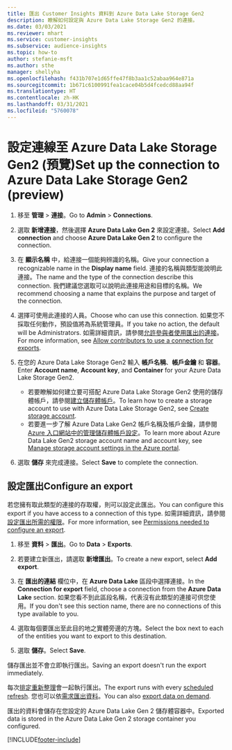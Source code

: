 ```yaml
---
title: 匯出 Customer Insights 資料到 Azure Data Lake Storage Gen2
description: 瞭解如何設定與 Azure Data Lake Storage Gen2 的連接。
ms.date: 03/03/2021
ms.reviewer: mhart
ms.service: customer-insights
ms.subservice: audience-insights
ms.topic: how-to
author: stefanie-msft
ms.author: sthe
manager: shellyha
ms.openlocfilehash: f431b707e1d65ffe47f8b3aa1c52abaa964e871a
ms.sourcegitcommit: 1b671c6100991fea1cace04b5d4fcedcd88aa94f
ms.translationtype: HT
ms.contentlocale: zh-HK
ms.lasthandoff: 03/31/2021
ms.locfileid: "5760078"
---
```

# <a name="set-up-the-connection-to-azure-data-lake-storage-gen2-preview"></a><span data-ttu-id="d7135-103">設定連線至 Azure Data Lake Storage Gen2 (預覽)</span><span class="sxs-lookup"><span data-stu-id="d7135-103">Set up the connection to Azure Data Lake Storage Gen2 (preview)</span></span>

1. <span data-ttu-id="d7135-104">移至 **管理** > **連接**。</span><span class="sxs-lookup"><span data-stu-id="d7135-104">Go to **Admin** > **Connections**.</span></span>

1. <span data-ttu-id="d7135-105">選取 **新增連接**，然後選擇 **Azure Data Lake Gen 2** 來設定連接。</span><span class="sxs-lookup"><span data-stu-id="d7135-105">Select **Add connection** and choose **Azure Data Lake Gen 2** to configure the connection.</span></span>

1. <span data-ttu-id="d7135-106">在 **顯示名稱** 中，給連接一個能夠辨識的名稱。</span><span class="sxs-lookup"><span data-stu-id="d7135-106">Give your connection a recognizable name in the **Display name** field.</span></span> <span data-ttu-id="d7135-107">連接的名稱與類型能說明此連接。</span><span class="sxs-lookup"><span data-stu-id="d7135-107">The name and the type of the connection describe this connection.</span></span> <span data-ttu-id="d7135-108">我們建議您選取可以說明此連接用途和目標的名稱。</span><span class="sxs-lookup"><span data-stu-id="d7135-108">We recommend choosing a name that explains the purpose and target of the connection.</span></span>

1. <span data-ttu-id="d7135-109">選擇可使用此連接的人員。</span><span class="sxs-lookup"><span data-stu-id="d7135-109">Choose who can use this connection.</span></span> <span data-ttu-id="d7135-110">如果您不採取任何動作，預設值將為系統管理員。</span><span class="sxs-lookup"><span data-stu-id="d7135-110">If you take no action, the default will be Administrators.</span></span> <span data-ttu-id="d7135-111">如需詳細資訊，請參閱[允許參與者使用匯出的連接](connections.md#allow-contributors-to-use-a-connection-for-exports)。</span><span class="sxs-lookup"><span data-stu-id="d7135-111">For more information, see [Allow contributors to use a connection for exports](connections.md#allow-contributors-to-use-a-connection-for-exports).</span></span>

1. <span data-ttu-id="d7135-112">在您的 Azure Data Lake Storage Gen2 輸入 **帳戶名稱**、**帳戶金鑰** 和 **容器**。</span><span class="sxs-lookup"><span data-stu-id="d7135-112">Enter **Account name**, **Account key**, and **Container** for your Azure Data Lake Storage Gen2.</span></span>
    - <span data-ttu-id="d7135-113">若要瞭解如何建立要可搭配 Azure Data Lake Storage Gen2 使用的儲存體帳戶，請參閱[建立儲存體帳戶](/azure/storage/blobs/create-data-lake-storage-account)。</span><span class="sxs-lookup"><span data-stu-id="d7135-113">To learn how to create a storage account to use with Azure Data Lake Storage Gen2, see [Create storage account](/azure/storage/blobs/create-data-lake-storage-account).</span></span> 
    - <span data-ttu-id="d7135-114">若要進一步了解 Azure Data Lake Gen2 帳戶名稱及帳戶金鑰，請參閱 [Azure 入口網站中的管理儲存體帳戶設定](/azure/storage/common/storage-account-manage)。</span><span class="sxs-lookup"><span data-stu-id="d7135-114">To learn more about Azure Data Lake Gen2 storage account name and account key, see [Manage storage account settings in the Azure portal](/azure/storage/common/storage-account-manage).</span></span>

1. <span data-ttu-id="d7135-115">選取 **儲存** 來完成連接。</span><span class="sxs-lookup"><span data-stu-id="d7135-115">Select **Save** to complete the connection.</span></span> 

## <a name="configure-an-export"></a><span data-ttu-id="d7135-116">設定匯出</span><span class="sxs-lookup"><span data-stu-id="d7135-116">Configure an export</span></span>

<span data-ttu-id="d7135-117">若您擁有取此類型的連接的存取權，則可以設定此匯出。</span><span class="sxs-lookup"><span data-stu-id="d7135-117">You can configure this export if you have access to a connection of this type.</span></span> <span data-ttu-id="d7135-118">如需詳細資訊，請參閱[設定匯出所需的權限](export-destinations.md#set-up-a-new-export)。</span><span class="sxs-lookup"><span data-stu-id="d7135-118">For more information, see [Permissions needed to configure an export](export-destinations.md#set-up-a-new-export).</span></span>

1. <span data-ttu-id="d7135-119">移至 **資料** > **匯出**。</span><span class="sxs-lookup"><span data-stu-id="d7135-119">Go to **Data** > **Exports**.</span></span>

1. <span data-ttu-id="d7135-120">若要建立新匯出，請選取 **新增匯出**。</span><span class="sxs-lookup"><span data-stu-id="d7135-120">To create a new export, select **Add export**.</span></span>

1. <span data-ttu-id="d7135-121">在 **匯出的連結** 欄位中，在 **Azure Data Lake** 區段中選擇連接。</span><span class="sxs-lookup"><span data-stu-id="d7135-121">In the **Connection for export** field, choose a connection from the **Azure Data Lake** section.</span></span> <span data-ttu-id="d7135-122">如果您看不到此區段名稱，代表沒有此類型的連接可供您使用。</span><span class="sxs-lookup"><span data-stu-id="d7135-122">If you don't see this section name, there are no connections of this type available to you.</span></span>

1. <span data-ttu-id="d7135-123">選取每個要匯出至此目的地之實體旁邊的方塊。</span><span class="sxs-lookup"><span data-stu-id="d7135-123">Select the box next to each of the entities you want to export to this destination.</span></span>

1. <span data-ttu-id="d7135-124">選取 **儲存**。</span><span class="sxs-lookup"><span data-stu-id="d7135-124">Select **Save**.</span></span>

<span data-ttu-id="d7135-125">儲存匯出並不會立即執行匯出。</span><span class="sxs-lookup"><span data-stu-id="d7135-125">Saving an export doesn't run the export immediately.</span></span>

<span data-ttu-id="d7135-126">每次[排定重新整理](system.md#schedule-tab)會一起執行匯出。</span><span class="sxs-lookup"><span data-stu-id="d7135-126">The export runs with every [scheduled refresh](system.md#schedule-tab).</span></span> <span data-ttu-id="d7135-127">您也可以依[需求匯出資料](export-destinations.md#run-exports-on-demand)。</span><span class="sxs-lookup"><span data-stu-id="d7135-127">You can also [export data on demand](export-destinations.md#run-exports-on-demand).</span></span> 

<span data-ttu-id="d7135-128">匯出的資料會儲存在您設定的 Azure Data Lake Gen 2 儲存體容器中。</span><span class="sxs-lookup"><span data-stu-id="d7135-128">Exported data is stored in the Azure Data Lake Gen 2 storage container you configured.</span></span> 

[!INCLUDE[footer-include](../includes/footer-banner.md)]
